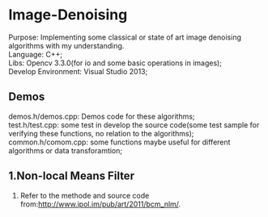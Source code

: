 # Image-Denoising
Purpose: Implementing some classical or state of art image denoising algorithms with my understanding.  
Language: C++;  
Libs: Opencv 3.3.0(for io and some basic operations in images);  
Develop Environment: Visual Studio 2013;

## Demos
demos.h/demos.cpp: Demos code for these algorithms;  
test.h/test.cpp: some test in develop the source code(some test sample for verifying these functions, no relation   to the algorithms);  
common.h/comom.cpp: some functions maybe useful for different algorithms or data transforamtion;  

## 1.Non-local Means Filter
1) Refer to the methode and source code from:http://www.ipol.im/pub/art/2011/bcm_nlm/.